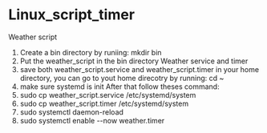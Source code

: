 # Linux_script_timer
Weather script
1. Create a bin directory by runiing: mkdir bin
2. Put the weather_script in the bin directory
Weather service and timer 
1. save both weather_script.service and weather_script.timer in your home directory, you can go to yout home direcotry by running: cd ~
2. make sure systemd is init
After that follow theses command:
1. sudo cp weather_script.service /etc/systemd/system
2. sudo cp weather_script.timer /etc/systemd/system
3. sudo systemctl daemon-reload
4. sudo systemctl enable --now weather.timer

